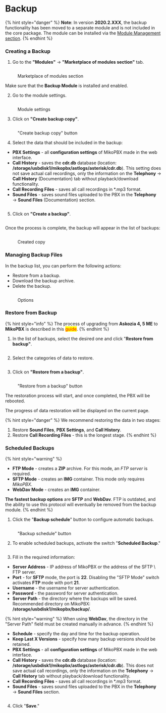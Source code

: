 # Backup

{% hint style="danger" %}
**Note**: In version **2020.2.XXX**, the backup functionality has been moved to a separate module and is not included in the core package. The module can be installed via the [Module Management section](../../manual/modules/pbx-extension-modules.md).
{% endhint %}

### Creating a Backup <a href="#sozdanie_arxivnoj_kopii" id="sozdanie_arxivnoj_kopii"></a>

1. Go to the **"Modules"** -> **"Marketplace of modules section"** tab.

<figure><img src="../../.gitbook/assets/MoMSection.png" alt=""><figcaption><p>Marketplace of modules section</p></figcaption></figure>

Make sure that the **Backup Module** is installed and enabled.

2. Go to the module settings.

<figure><img src="../../.gitbook/assets/editModule.png" alt=""><figcaption><p>Module settings</p></figcaption></figure>

3. Click on **"Create backup copy"**.

<figure><img src="../../.gitbook/assets/createBackupCopy.png" alt=""><figcaption><p>"Create backup copy" button</p></figcaption></figure>

4. Select the data that should be included in the backup:

* **PBX Settings** - all **configuration settings** of MikoPBX made in the web interface.
* **Call History** - saves the **cdr.db** database (location: **/storage/usbdisk1/mikopbx/astlogs/asterisk/cdr.db**). This setting does not save actual call recordings, only the information on the **Telephony** → **Call History** (Documentation) tab without playback/download functionality.
* **Call Recording Files** - saves all call recordings in \*.mp3 format.
* **Sound Files** - saves sound files uploaded to the PBX in the **Telephony** → **Sound Files** (Documentation) section.

<figure><img src="../../.gitbook/assets/settingsOfBackup.png" alt=""><figcaption></figcaption></figure>

5. Click on **"Create a backup"**.

<figure><img src="../../.gitbook/assets/CreateBackupCopyButton.png" alt=""><figcaption></figcaption></figure>

Once the process is complete, the backup will appear in the list of backups:

<figure><img src="../../.gitbook/assets/copy.png" alt=""><figcaption><p>Created copy</p></figcaption></figure>

### Managing Backup Files <a href="#upravlenie_fajlami" id="upravlenie_fajlami"></a>

In the backup list, you can perform the following actions:

* Restore from a backup.
* Download the backup archive.
* Delete the backup.

<figure><img src="../../.gitbook/assets/options.png" alt=""><figcaption><p>Options </p></figcaption></figure>

### Restore from Backup <a href="#vosstanovlenie_iz_arxiva" id="vosstanovlenie_iz_arxiva"></a>

{% hint style="info" %}
The process of upgrading from **Askozia 4, 5 ME** to **MikoPBX** is described in this <mark style="color:red;">guide</mark>.
{% endhint %}

1. In the list of backups, select the desired one and click "**Restore from backup"**.

<figure><img src="../../.gitbook/assets/button.png" alt=""><figcaption></figcaption></figure>

2. Select the categories of data to restore.

<figure><img src="../../.gitbook/assets/objectsToRestoree.png" alt=""><figcaption></figcaption></figure>

3. Click on **"Restore from a backup"**.

<figure><img src="../../.gitbook/assets/restoreFromBackupBtn.png" alt=""><figcaption><p>"Restore from a backup" button</p></figcaption></figure>

The restoration process will start, and once completed, the PBX will be rebooted.

The progress of data restoration will be displayed on the current page.

{% hint style="danger" %}
We recommend restoring the data in two stages:

1. Restore **Sound Files**, **PBX Settings**, and **Call History**.
2. Restore **Call Recording Files** - this is the longest stage.
{% endhint %}

### Scheduled Backups <a href="#rezervnoe_kopirovanie_po_raspisaniju" id="rezervnoe_kopirovanie_po_raspisaniju"></a>

{% hint style="warning" %}
* **FTP Mode** - creates a **ZIP** archive. For this mode, an _FTP server_ is required.
* **SFTP Mode** - creates an **IMG** container. This mode only requires _MikoPBX_.
* **WebDav Mode** - creates an **IMG** container.

**The fastest backup options** are **SFTP** and **WebDav**. FTP is outdated, and the ability to use this protocol will eventually be removed from the backup module.
{% endhint %}

1. Click the "**Backup schedule**" button to configure automatic backups.

<figure><img src="../../.gitbook/assets/backupScheduleBtn.png" alt=""><figcaption><p>"Backup schedule" button</p></figcaption></figure>

2. To enable scheduled backups, activate the switch "**Scheduled Backup**."

<figure><img src="../../.gitbook/assets/schBackupBtn.png" alt=""><figcaption></figcaption></figure>

3. Fill in the required information:

* **Server Address** - IP address of MikoPBX or the address of the SFTP \ FTP server.
* **Port** - for **SFTP** mode, the port is **22**. Disabling the "SFTP Mode" switch activates **FTP** mode with port **21**.
* **Username** - the username for server authentication.
* **Password** - the password for server authentication.
* **Server Path** - the directory where the backups will be saved. Recommended directory on MikoPBX: **/storage/usbdisk1/mikopbx/backup/**.

{% hint style="warning" %}
When using **WebDav**, the directory in the "Server Path" field must be created manually in advance.
{% endhint %}

* **Schedule** - specify the day and time for the backup operation.
* **Keep Last X Versions** - specify how many backup versions should be retained.
* **PBX Settings** - all **configuration settings** of MikoPBX made in the web interface.
* **Call History** - saves the **cdr.db** database (location: **/storage/usbdisk1/mikopbx/astlogs/asterisk/cdr.db**). This does not save actual call recordings, only the information on the **Telephony** → **Call History** tab without playback/download functionality.
* **Call Recording Files** - saves all call recordings in \*.mp3 format.
* **Sound Files** - saves sound files uploaded to the PBX in the **Telephony** → **Sound Files** section.

<figure><img src="../../.gitbook/assets/optionsInMenu.png" alt=""><figcaption></figcaption></figure>

4. Click "**Save**."

<figure><img src="../../.gitbook/assets/saveSettingsButton.png" alt=""><figcaption></figcaption></figure>
